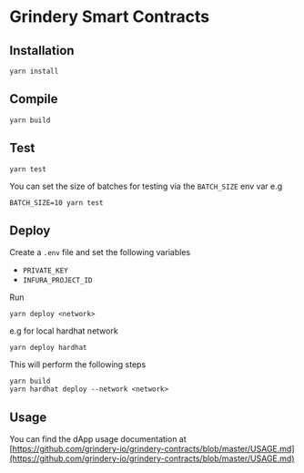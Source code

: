 # Grindery Smart Contracts

## Installation

```shell
yarn install
```

## Compile

```shell
yarn build
```

## Test

```shell
yarn test
```

You can set the size of batches for testing via the `BATCH_SIZE` env var e.g
```shell
BATCH_SIZE=10 yarn test
```

## Deploy

Create a `.env` file and set the following variables

- `PRIVATE_KEY`
- `INFURA_PROJECT_ID`

Run

```shell
yarn deploy <network>
```
e.g for local hardhat network
```shell
yarn deploy hardhat
```

This will perform the following steps

```shell
yarn build
yarn hardhat deploy --network <network>
```

## Usage

You can find the dApp usage documentation at [https://github.com/grindery-io/grindery-contracts/blob/master/USAGE.md](https://github.com/grindery-io/grindery-contracts/blob/master/USAGE.md)
